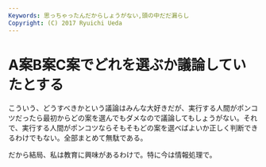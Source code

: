 ```yaml
---
Keywords: 思っちゃったんだからしょうがない,頭の中だだ漏らし
Copyright: (C) 2017 Ryuichi Ueda
---
```


# A案B案C案でどれを選ぶか議論していたとする
こういう、どうすべきかという議論はみんな大好きだが、実行する人間がポンコツだったら最初からどの案を選んでもダメなので議論してもしょうがない。それで、実行する人間がポンコツならそもそもどの案を選べばよいか正しく判断できるわけでもない。全部まとめて無駄である。

だから結局、私は教育に興味があるわけで。特に今は情報処理で。
